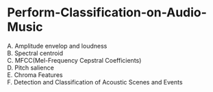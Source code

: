 # Perform-Classification-on-Audio-Music
A. Amplitude envelop and loudness    
B. Spectral centroid     
C. MFCC(Mel-Frequency Cepstral Coefficients)     
D. Pitch salience    
E. Chroma Features    
F. Detection and Classification of Acoustic Scenes and Events
